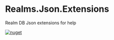 # Realms.Json.Extensions
Realm DB Json extensions for help


[![nuget](https://img.shields.io/badge/nuget-download-blue.svg)](https://www.nuget.org/packages/Realms.Json.Extensions/)
